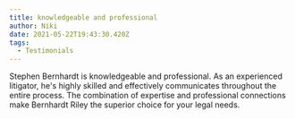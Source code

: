 ```yaml
---
title: knowledgeable and professional
author: Niki
date: 2021-05-22T19:43:30.420Z
tags:
  - Testimonials
---
```

Stephen Bernhardt is knowledgeable and professional.  As an experienced litigator, he's highly skilled and effectively communicates throughout the entire process.  The combination of expertise and professional connections make Bernhardt Riley the superior choice for your legal needs.